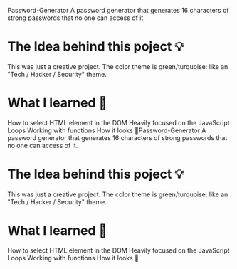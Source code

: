 Password-Generator
A password generator that generates 16 characters of strong passwords that no one can access of it.

# The Idea behind this poject 💡
This was just a creative project. The color theme is green/turquoise: like an "Tech / Hacker / Security" theme.

# What I learned 🧠
How to select HTML element in the DOM
Heavily focused on the JavaScript Loops
Working with functions
How it looks 🎥Password-Generator
A password generator that generates 16 characters of strong passwords that no one can access of it.

# The Idea behind this poject 💡
This was just a creative project. The color theme is green/turquoise: like an "Tech / Hacker / Security" theme.

# What I learned 🧠
How to select HTML element in the DOM
Heavily focused on the JavaScript Loops
Working with functions
How it looks 🎥
